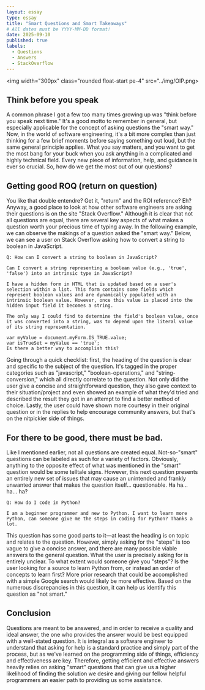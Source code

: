 ```yaml
---
layout: essay
type: essay
title: "Smart Questions and Smart Takeaways"
# All dates must be YYYY-MM-DD format!
date: 2025-09-10
published: true
labels:
  - Questions
  - Answers
  - StackOverflow
---
```


<img width="300px" class="rounded float-start pe-4" src="../img/OIP.png>

## Think before you speak

A common phrase I got a few too many times growing up was "think before you speak next time." It's a good motto to remember in general, but especially applicable for the concept of asking questions the "smart way." Now, in the world of software engineering, it's a bit more complex than just thinking for a few brief moments before saying something out loud, but the same general principle applies. What you say matters, and you want to get the most bang for your buck when you ask anything in a complicated and highly technical field. Every new piece of information, help, and guidance is ever so crucial. So, how do we get the most out of our questions? 

## Getting good ROQ (return on question) 

You like that double entendre? Get it, "return" and the ROI reference? Eh? Anyway, a good place to look at how other software engineers are asking their questions is on the site "Stack Overflow." Although it is clear that not all questions are equal, there are several key aspects of what makes a question worth your precious time of typing away. In the following example, we can observe the makings of a question asked the "smart way." Below, we can see a user on Stack Overflow asking how to convert a string to boolean in JavaScript.

```
Q: How can I convert a string to boolean in JavaScript?

Can I convert a string representing a boolean value (e.g., 'true', 'false') into an intrinsic type in JavaScript?

I have a hidden form in HTML that is updated based on a user's selection within a list. This form contains some fields which represent boolean values and are dynamically populated with an intrinsic boolean value. However, once this value is placed into the hidden input field it becomes a string.

The only way I could find to determine the field's boolean value, once it was converted into a string, was to depend upon the literal value of its string representation.

var myValue = document.myForm.IS_TRUE.value;
var isTrueSet = myValue == 'true';
Is there a better way to accomplish this?
```
Going through a quick checklist: first, the heading of the question is clear and specific to the subject of the question. It's tagged in the proper categories such as "javascript," "boolean-operations," and "string-conversion," which all directly correlate to the question. Not only did the user give a concise and straightforward question, they also gave context to their situation/project and even showed an example of what they'd tried and described the result they got in an attempt to find a better method of choice. Lastly, the user could have shown more courtesy in their original question or in the replies to help encourage community answers, but that's on the nitpickier side of things.


## For there to be good, there must be bad.

Like I mentioned earlier, not all questions are created equal. Not-so-"smart" questions can be labeled as such for a variety of factors. Obviously, anything to the opposite effect of what was mentioned in the "smart" question would be some telltale signs. However, this next question presents an entirely new set of issues that may cause an unintended and frankly unwanted answer that makes the question itself... questionable. Ha ha... ha... ha?

```
Q: How do I code in Python?

I am a beginner programmer and new to Python. I want to learn more Python, can someone give me the steps in coding for Python? Thanks a lot.

```

This question has some good parts to it—at least the heading is on topic and relates to the question. However, simply asking for the "steps" is too vague to give a concise answer, and there are many possible viable answers to the general question. What the user is precisely asking for is entirely unclear. To what extent would someone give you "steps"? Is the user looking for a source to learn Python from, or instead an order of concepts to learn first? More prior research that could be accomplished with a simple Google search would likely be more effective. Based on the numerous discrepancies in this question, it can help us identify this question as "not smart."

## Conclusion

Questions are meant to be answered, and in order to receive a quality and ideal answer, the one who provides the answer would be best equipped with a well-stated question. It is integral as a software engineer to understand that asking for help is a standard practice and simply part of the process, but as we've learned on the programming side of things, efficiency and effectiveness are key. Therefore, getting efficient and effective answers heavily relies on asking "smart" questions that can give us a higher likelihood of finding the solution we desire and giving our fellow helpful programmers an easier path to providing us some assistance.


